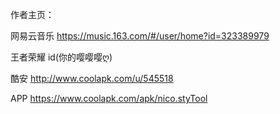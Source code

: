 作者主页：

网易云音乐 https://music.163.com/#/user/home?id=323389979

王者荣耀 id(你的嘤嘤嘤ღ)

酷安 http://www.coolapk.com/u/545518

APP https://www.coolapk.com/apk/nico.styTool
